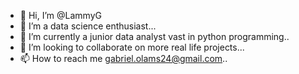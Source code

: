 - 👋 Hi, I’m @LammyG
- 👀 I’m a data science enthusiast...
- 🌱 I’m currently a junior data analyst vast in python programming..
- 💞️ I’m looking to collaborate on more real life projects...
- 📫 How to reach me gabriel.olams24@gmail.com..

<!---
LammyG/LammyG is a ✨ special ✨ repository because its `README.md` (this file) appears on your GitHub profile.
You can click the Preview link to take a look at your changes.
--->
